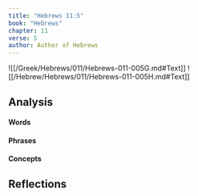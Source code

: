 ```yaml
---
title: "Hebrews 11:5"
book: "Hebrews"
chapter: 11
verse: 5
author: Author of Hebrews
---
```

![[/Greek/Hebrews/011/Hebrews-011-005G.md#Text]]
![[/Hebrew/Hebrews/011/Hebrews-011-005H.md#Text]]

## Analysis

#### Words

#### Phrases

#### Concepts

## Reflections
